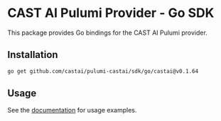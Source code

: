 # CAST AI Pulumi Provider - Go SDK

This package provides Go bindings for the CAST AI Pulumi provider.

## Installation

```bash
go get github.com/castai/pulumi-castai/sdk/go/castai@v0.1.64
```

## Usage

See the [documentation](https://www.pulumi.com/registry/packages/castai/) for usage examples.
